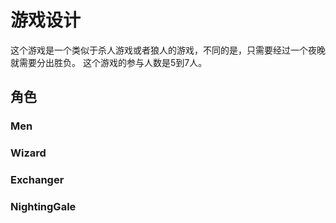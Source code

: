 # 游戏设计

这个游戏是一个类似于杀人游戏或者狼人的游戏，不同的是，只需要经过一个夜晚就需要分出胜负。
这个游戏的参与人数是5到7人。

## 角色

### Men

### Wizard

### Exchanger

### NightingGale